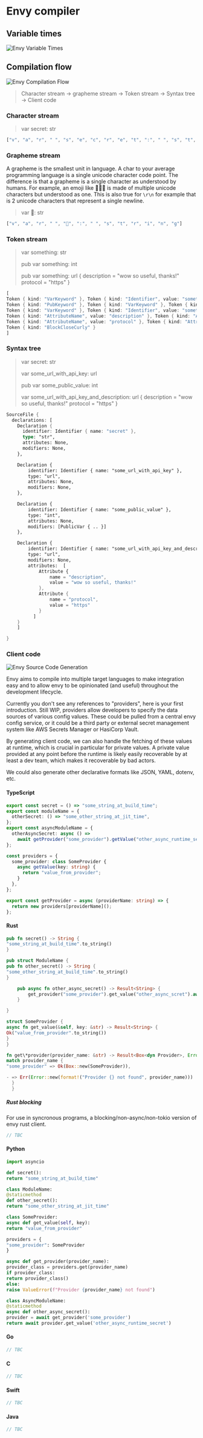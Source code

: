 # Envy compiler

## Variable times

![Envy Variable Times](./docs/assets/images/variable-times.png)

## Compilation flow

![Envy Compilation Flow](./docs/assets/images/compilation-flow.png)

> Character stream -> grapheme stream -> Token stream -> Syntax tree -> Client code

### Character stream

> var secret: str

```rs
["v", "a", "r", " ", "s", "e", "c", "r", "e", "t", ":", " ", "s", "t", "r", "i", "n", "g"]
```

### Grapheme stream

A grapheme is the smallest unit in language.
A char to your average programming language is a single unicode character code point.
The difference is that a grapheme is a single character as understood by humans.
For example, an emoji like 💆🏽‍♀ is made of multiple
unicode characters but understood as one.
This is also true for `\r\n` for example that is 2
unicode characters that represent a single newline.

> var 🔑: str

```rs
["v", "a", "r", " ", "🔑", ":", " ", "s", "t", "r", "i", "n", "g"]
```

### Token stream

> var something: str
>
> pub var something: int
>
> pub var something: url {
> description = "wow so useful, thanks!"
> protocol = "https"
> }

```rs
[
Token { kind: "VarKeyword" }, Token { kind: "Identifier", value: "something" }, Token { kind: "VarAssignmentColon" }, Token { kind: "VarType", value: "str" },
Token { kind: "PubKeyword" }, Token { kind: "VarKeyword" }, Token { kind: "Identifier", value: "something" }, Token { kind: "VarAssignmentColon" }, Token { kind: "VarType", value: "int" },
Token { kind: "VarKeyword" }, Token { kind: "Identifier", value: "something" }, Token { kind: "VarAssignmentColon" }, Token { kind: "VarType", value: "url" }, Token { kind: "BlockOpenCurly" }
Token { kind: "AttributeName", value: "description" }, Token { kind: "AttributeAssignmentEquals" }, Token { kind: "StringLiteral", value: "wow so useful, thanks!" },
Token { kind: "AttributeName", value: "protocol" }, Token { kind: "AttributeAssignmentEquals" }, Token { kind: "StringLiteral", value: "https" },
Token { kind: "BlockCloseCurly" }
]
```

### Syntax tree

> var secret: str
>
> var some_url_with_api_key: url
>
> pub var some_public_value: int
>
> var some_url_with_api_key_and_description: url {
> description = "wow so useful, thanks!"
> protocol = "https"
> }

```rs
SourceFile {
  declarations: [
    Declaration {
      identifier: Identifier { name: "secret" },
      type: "str",
      attributes: None,
      modifiers: None,
    },

    Declaration {
        identifier: Identifier { name: "some_url_with_api_key" },
        type: "url",
        attributes: None,
        modifiers: None,
    },

    Declaration {
        identifier: Identifier { name: "some_public_value" },
        type: "int",
        attributes: None,
        modifiers: [PublicVar { .. }]
    },

    Declaration {
        identifier: Identifier { name: "some_url_with_api_key_and_description" },
        type: "url",
        modifiers: None,
        attributes:  [
            Attribute {
                name = "description",
                value = "wow so useful, thanks!"
            },
            Attribute {
                name = "protocol",
                value = "https"
            }
          ]
    }
    ]

}
```

### Client code

![Envy Source Code Generation](./docs/assets/images/source-code-generation.png)

Envy aims to compile into multiple target languages to make integration easy and to allow envy to be opinionated (and useful) throughout the development lifecycle.

Currently you don't see any references to "providers", here is your first introduction. Still WIP, providers allow developers to specify the data sources of various config values. These could be pulled from a central envy config service, or it could be a third party or external secret management system like AWS Secrets Manager or HasiCorp Vault.

By generating client code, we can also handle the fetching of these values at runtime, which is crucial in particular for private values. A private value provided at any point before the runtime is likely easily recoverable by at least a dev team, which makes it recoverable by bad actors.

We could also generate other declarative formats like JSON, YAML, dotenv, etc.

#### TypeScript

```ts
export const secret = () => "some_string_at_build_time";
export const moduleName = {
  otherSecret: () => "some_other_string_at_jit_time",
};
export const asyncModuleName = {
  otherAsyncSecret: async () =>
    await getProvider("some_provider").getValue("other_async_runtime_secret"),
};

const providers = {
  some_provider: class SomeProvider {
    async getValue(key: string) {
      return "value_from_provider";
    }
  },
};

export const getProvider = async (providerName: string) => {
  return new providers[providerName]();
};
```

#### Rust

```rs
pub fn secret() -> String {
"some_string_at_build_time".to_string()
}

pub struct ModuleName {
pub fn other_secret() -> String {
"some_other_string_at_build_time".to_string()
}

    pub async fn other_async_secret() -> Result<String> {
        get_provider("some_provider").get_value("other_async_scret").await
    }

}

struct SomeProvider {
async fn get_value(&self, key: &str) -> Result<String> {
Ok("value_from_provider".to_string())
}
}

fn get\*provider(provider_name: &str) -> Result<Box<dyn Provider>, Error> {
match provider_name {
"some_provider" => Ok(Box::new(SomeProvider)),

- => Err(Error::new(format!("Provider {} not found", provider_name)))
  }
  }
```

##### Rust blocking

For use in syncronous programs,
a blocking/non-async/non-tokio version of envy rust client.

```rs
// TBC
```

#### Python

```py
import asyncio

def secret():
return "some_string_at_build_time"

class ModuleName:
@staticmethod
def other_secret():
return "some_other_string_at_jit_time"

class SomeProvider:
async def get_value(self, key):
return "value_from_provider"

providers = {
"some_provider": SomeProvider
}

async def get_provider(provider_name):
provider_class = providers.get(provider_name)
if provider_class:
return provider_class()
else:
raise ValueError(f"Provider {provider_name} not found")

class AsyncModuleName:
@staticmethod
async def other_async_secret():
provider = await get_provider('some_provider')
return await provider.get_value('other_async_runtime_secret')
```

#### Go

```go
// TBC
```

#### C

```c
// TBC
```

#### Swift

```swift
// TBC
```

#### Java

```java
// TBC
```
